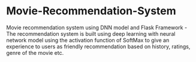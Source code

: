 # Movie-Recommendation-System
Movie recommendation system using DNN model and Flask Framework - The recommendation system is built using deep learning with neural network model using the activation function of SoftMax to give an experience to users as friendly recommendation based on history, ratings, genre of the movie etc. 

